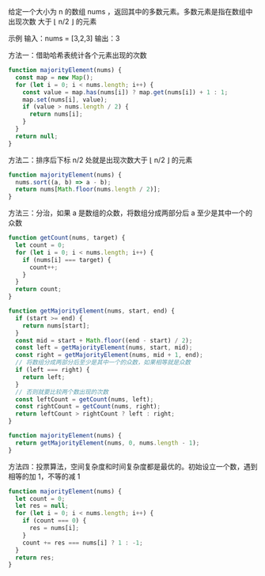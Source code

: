 给定一个大小为 n 的数组 nums ，返回其中的多数元素。多数元素是指在数组中出现次数 大于 ⌊ n/2 ⌋ 的元素

示例
输入：nums = [3,2,3]
输出：3

方法一：借助哈希表统计各个元素出现的次数

```js
function majorityElement(nums) {
  const map = new Map();
  for (let i = 0; i < nums.length; i++) {
    const value = map.has(nums[i]) ? map.get(nums[i]) + 1 : 1;
    map.set(nums[i], value);
    if (value > nums.length / 2) {
      return nums[i];
    }
  }
  return null;
}
```

方法二：排序后下标 n/2 处就是出现次数大于 ⌊ n/2 ⌋ 的元素

```js
function majorityElement(nums) {
  nums.sort((a, b) => a - b);
  return nums[Math.floor(nums.length / 2)];
}
```

方法三：分治，如果 a 是数组的众数，将数组分成两部分后 a 至少是其中一个的众数

```js
function getCount(nums, target) {
  let count = 0;
  for (let i = 0; i < nums.length; i++) {
    if (nums[i] === target) {
      count++;
    }
  }
  return count;
}

function getMajorityElement(nums, start, end) {
  if (start >= end) {
    return nums[start];
  }
  const mid = start + Math.floor((end - start) / 2);
  const left = getMajorityElement(nums, start, mid);
  const right = getMajorityElement(nums, mid + 1, end);
  // 将数组分成两部分后至少是其中一个的众数，如果相等就是众数
  if (left === right) {
    return left;
  }
  // 否则就要比较两个数出现的次数
  const leftCount = getCount(nums, left);
  const rightCount = getCount(nums, right);
  return leftCount > rightCount ? left : right;
}

function majorityElement(nums) {
  return getMajorityElement(nums, 0, nums.length - 1);
}
```

方法四：投票算法，空间复杂度和时间复杂度都是最优的。初始设立一个数，遇到相等的加 1，不等的减 1

```js
function majorityElement(nums) {
  let count = 0;
  let res = null;
  for (let i = 0; i < nums.length; i++) {
    if (count === 0) {
      res = nums[i];
    }
    count += res === nums[i] ? 1 : -1;
  }
  return res;
}
```
